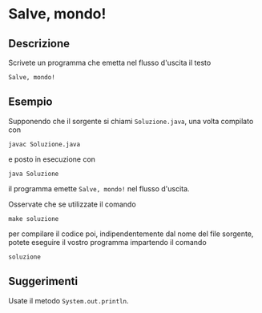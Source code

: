 Salve, mondo!
=============

Descrizione
-----------

Scrivete un programma che emetta nel flusso d'uscita il testo

    Salve, mondo!


Esempio
-------

Supponendo che il sorgente si chiami `Soluzione.java`, una volta compilato con

    javac Soluzione.java

e posto in esecuzione con

    java Soluzione

il programma emette `Salve, mondo!` nel flusso d'uscita.

Osservate che se utilizzate il comando

    make soluzione

per compilare il codice poi, indipendentemente dal nome del file sorgente,
potete eseguire il vostro programma impartendo il comando

    soluzione


Suggerimenti
------------

Usate il metodo `System.out.println`.
